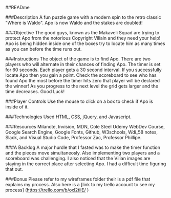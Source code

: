 ##READme

###Description
 A fun puzzle game with a modern spin to the retro classic "Where is Waldo". Apo is now Waldo and the stakes are doubled!

###Objective
The good guys, known as the Makaveli Squad are trying to protect Apo from the notorious Copyright Villain and they need your help! Apo is being hidden inside one of the boxes try to locate him as many times as you can before the time runs out.

###Instructions
The object of the game is to find Apo. There are two players who will alternate in their chances of finding Apo. The timer is set for 60 seconds. Each player gets a 30 second interval. If you successfully locate Apo then you gain a point. Check the scoreboard to see who has found Apo the most before the timer hits zero that player will be declared the winner! As you progress to the next level the grid gets larger and the time decreases. Good Luck!

###Player Controls
Use the mouse to click on a box to check if Apo is inside of it.

###Technologies Used
HTML, CSS, jQuery, and Javascript.

###Resources
Milanote, Invision, MDN, Cole Steel Udemy WebDev Course, Google Search Engine, Google Fonts, Github, W3schools, Wdi_58 notes, Slack, and Visual Studio Code, Professor Zac, Professor Phillipe.

###A Backlog
 A major hurdle that I fasted was to make the timer function and the pieces move simultaneosly. Also implementing two players and a scoreboard was challenging. I also noticed that the Vilian images are staying in the correct place after selecting Apo. I had a difficult time figuring that out.

###Bonus
 Please refer to my wireframes folder their is a pdf file that explains my process. Also here is a [link to my trello account to see my process]
 (https://trello.com/b/oxl2tiiE/ )